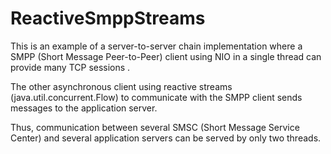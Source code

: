 # ReactiveSmppStreams
<p>
This is an example of a server-to-server chain implementation where a SMPP (Short Message Peer-to-Peer) client using NIO in a single thread can provide many TCP sessions . 
</p>
<p>

The other asynchronous client  using reactive streams (java.util.concurrent.Flow) to communicate with the SMPP client sends messages to the application server.
</p>
<p>

Thus, communication between several SMSC (Short Message Service Center) and several application servers can be served by only two threads.
</p>

